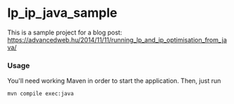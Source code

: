 lp_ip_java_sample
=================

This is a sample project for a blog post: https://advancedweb.hu/2014/11/11/running_lp_and_ip_optimisation_from_java/

### Usage

You'll need working Maven in order to start the application. Then, just run

```
mvn compile exec:java
```
